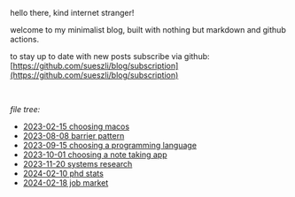 

hello there, kind internet stranger!

welcome to my minimalist blog, built with nothing but markdown and github actions.

to stay up to date with new posts subscribe via github: [https://github.com/sueszli/blog/subscription](https://github.com/sueszli/blog/subscription)

<br>

_file tree:_

- [2023-02-15 choosing macos](<https://sueszli.github.io/blog/2023-02-15%20choosing%20macos>)
- [2023-08-08 barrier pattern](<https://sueszli.github.io/blog/2023-08-08%20barrier%20pattern>)
- [2023-09-15 choosing a programming language](<https://sueszli.github.io/blog/2023-09-15%20choosing%20a%20programming%20language>)
- [2023-10-01 choosing a note taking app](<https://sueszli.github.io/blog/2023-10-01%20choosing%20a%20note%20taking%20app>)
- [2023-11-20 systems research](<https://sueszli.github.io/blog/2023-11-20%20systems%20research>)
- [2024-02-10 phd stats](<https://sueszli.github.io/blog/2024-02-10%20phd%20stats>)
- [2024-02-18 job market](<https://sueszli.github.io/blog/2024-02-18%20job%20market>)
